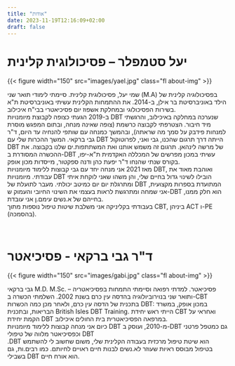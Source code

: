 ```yaml
---
title: "אודות"
date: 2023-11-19T12:16:09+02:00
draft: false
---
```


# יעל סטמפלר – פסיכולוגית קלינית

{{< figure width="150" src="images/yael.jpg" class="fl about-img" >}}

שמי יעל, פסיכולוגית קלינית. סיימתי לימודי תואר שני (M.A) בפסיכולוגיה קלינית של הילד באוניברסיטת בר אילן, ב-2014. את ההתמחות הקלינית עשיתי באוניברסיטת ת"א בשירות הפסיכולוגי ובמחלקת אשפוז יום פסיכיאטרי בבי"ח איכילוב.  
ב-2019 הגעתי כצופה לקבוצת מיומנויות DBT שנערכה במחלקה באיכילוב, והרגשתי מיד חיבור. הצטרפתי לקבוצה כרשמת (צופה שאינה מנחה, ובתום המפגש מוסרת למנחות פידבק על סמך מה שראתה), ובהמשך כמנחה עם שותפי להנחיה עד היום, ד"ר גבי ברקאי. המשך ההכרות שלי עם DBT הייתה דרך תרגום שהכנו, גבי ואני, לפרוטוקול DBT של מרשה לינהאן. תרגום זה משמש אותנו ואת המשתתפות.ים שלנו בקבוצה. את ההכשרה המסודרת ב-DBT עשיתי במכון מפרשים של המכללה האקדמית ת"א-יפו, בקורס שנתי  שהנחו ד"ר יפעת כהן ודנה ספקטור, מייסדות מכון אופק.  
מאז 2021 אני מנחה יחד עם גבי קבוצות ללימוד מיומנויות DBT, ואוהבת מאוד את עבודתי. מיומנויות DBT הובילו לשינוי גדול בחיים שלי, והן משהו שאני לוקחת איתי ומתרגלת יום יום כמיטב יכולתי. מעבר לתועלת של DBT המתועדת בספרות מקצועית, אני שמחה ומתרגשת לראות בעצמי את השינוי החיובי והעמוק ש-DBT הוא חלק ממנו, בחייהם של א.נשים עימם.ן אני עובדת.  
בעבודתי בקליניקה אני משלבת שיטות טיפול נוספות מתוך CBT, ביניהן ACT ו-PE (בהסמכה). 


<br>

# ד"ר גבי ברקאי - פסיכיאטר

{{< figure width="150" src="images/gabi.jpg" class="fl about-img" >}}

גבי ברקאי M.D. M.Sc. – פסיכיאטר. למדתי רפואה וסיימתי התמחות בפסיכיאטריה ותואר שני בנוירוביולוגיה בהדסה עין כרם בשנת 2002. השלמתי הכשרה ב-CBT בתכנית של הדסה עין כרם, ולאחר מכן כמה הכשרות DBT: במכון אופק, במשרד הבריאות, ובתכנית British Isles DBT Training. הייתי ראש יחידת CBT ואחראי על הקמת יחידת DBT במרפאה הפסיכיאטרית בית החולים איכילוב.  
כיום אני מנחה קבוצות ללימוד מיומנויות DBT מ-2010, ועוסק ב-DBT גם כמטפל פרטני וכפסיכיאטר מלווה של טיפולי DBT   
.DBT הוא שיטת טיפול מרכזית בעבודה הקלינית שלי, משום שחשוב לי להשתמש בטיפול מבוסס ראיות שעוזר לא.נשים לבנות חיים ראויים לחיותם. כמו רבים.ות, גם בשבילי DBT הוא אורח חיים.

